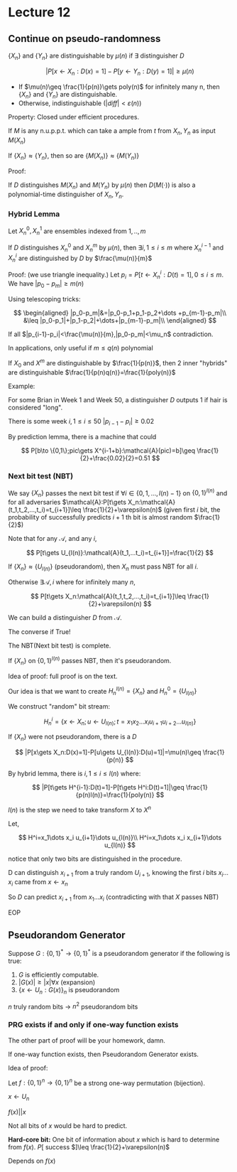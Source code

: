 # Lecture 12

## Continue on pseudo-randomness

$\{X_n\}$ and $\{Y_n\}$ are distinguishable by $\mu(n)$ if $\exists$ distinguisher $D$

$$
|P[x\gets X_n:D(x)=1]-P[y\gets Y_n:D(y)=1]|\geq \mu(n)
$$

- If $\mu(n)\geq \frac{1}{p(n)}\gets poly(n)$ for infinitely many n, then $\{X_n\}$ and $\{Y_n\}$ are distinguishable.
- Otherwise, indistinguishable ($|diff|<\varepsilon(n)$)

Property: Closed under efficient procedures.

If $M$ is any n.u.p.p.t. which can take a ample from $t$ from $X_n,Y_n$ as input $M(X_n)$

If $\{X_n\}\approx\{Y_n\}$, then so are $\{M(X_n)\}\approx\{M(Y_n)\}$

Proof:

If $D$ distinguishes $M(X_n)$ and $M(Y_n)$ by $\mu(n)$ then $D(M(\cdot))$ is also a polynomial-time distinguisher of $X_n,Y_n$.

### Hybrid Lemma

Let $X^0_n,X^1_n$ are ensembles indexed from $1,..,m$

If $D$ distinguishes $X_n^0$ and $X_n^m$ by $\mu(n)$, then $\exists i,1\leq i\leq m$ where $X_{n}^{i-1}$ and $X_n^i$ are distinguished by $D$ by $\frac{\mu(n)}{m}$

Proof: (we use triangle inequality.) Let $p_i=P[t\gets X_n^i:D(t)=1],0\leq i\leq m$. We have $|p_0-p_m|\geq m(n)$

Using telescoping tricks:

$$
\begin{aligned}
|p_0-p_m|&=|p_0-p_1+p_1-p_2+\dots +p_{m-1}-p_m|\\
&\leq |p_0-p_1|+|p_1-p_2|+\dots+|p_{m-1}-p_m|\\
\end{aligned}
$$

If all $|p_{i-1}-p_i|<\frac{\mu(n)}{m},|p_0-p_m|<\mu_n$ contradiction.

In applications, only useful if $m\leq q(n)$ polynomial

If $X_0$ and $X^m$ are distinguishable by $\frac{1}{p(n)}$, then $2$ inner "hybrids" are distinguishable $\frac{1}{p(n)q(n)}=\frac{1}{poly(n)}$

Example:

For some Brian in Week 1 and Week 50, a distinguisher $D$ outputs 1 if hair is considered "long".

There is some week $i,1\leq i\leq 50$ $|p_{i-1}-p_i|\geq 0.02$

By prediction lemma, there is a machine that could

$$
P[b\to \{0,1\};pic\gets X^{i-1+b}:\mathcal{A}(pic)=b]\geq \frac{1}{2}+\frac{0.02}{2}=0.51
$$

### Next bit test (NBT)

We say $\{X_n\}$ passes the next bit test if $\forall i\in\{0,1,...,l(n)-1\}$ on $\{0,1\}^{l(n)}$ and for all adversaries $\mathcal{A}:P[t\gets X_n:\mathcal{A}(t_1,t_2,...,t_i)=t_{i+1}]\leq \frac{1}{2}+\varepsilon(n)$ (given first $i$ bit, the probability of successfully predicts $i+1$ th bit is almost random $\frac{1}{2}$)

Note that for any $\mathcal{A}$, and any $i$,

$$
P[t\gets U_{l(n)}:\mathcal{A}(t_1,...t_i)=t_{i+1}]=\frac{1}{2}
$$

If $\{X_n\}\approx\{U_{l(n)}\}$ (pseudorandom), then $X_n$ must pass NBT for all $i$.

Otherwise $\exists \mathcal{A},i$ where for infinitely many $n$,

$$
P[t\gets X_n:\mathcal{A}(t_1,t_2,...,t_i)=t_{i+1}]\leq \frac{1}{2}+\varepsilon(n)
$$

We can build a distinguisher $D$ from $\mathcal{A}$.

The converse if True!

The NBT(Next bit test) is complete.

If $\{X_n\}$ on $\{0,1\}^{l(n)}$ passes NBT, then it's pseudorandom.

Idea of proof: full proof is on the text.

Our idea is that we want to create $H^{l(n)}_n=\{X_n\}$ and $H^0_n=\{U_{l(n)}\}$

We construct "random" bit stream:

$$
H_n^i=\{x\gets X_n;u\gets U_{l(n)};t=x_1x_2\dots x_i u_{i+1}u_{i+2}\dots u_{l(n)}\}
$$

If $\{X_n\}$ were not pseudorandom, there is a $D$

$$
|P[x\gets X_n:D(x)=1]-P[u\gets U_{l(n)}:D(u)=1]|=\mu(n)\geq \frac{1}{p(n)}
$$

By hybrid lemma, there is $i,1\leq i\leq l(n)$ where:

$$
|P[t\gets H^{i-1}:D(t)=1]-P[t\gets H^i:D(t)=1]|\geq \frac{1}{p(n)l(n)}=\frac{1}{poly(n)}
$$

$l(n)$ is the step we need to take transform $X$ to $X^n$

Let,

$$
H^i=x_1\dots x_i u_{i+1}\dots u_{l(n)}\\
H^i=x_1\dots x_i x_{i+1}\dots u_{l(n)}
$$

notice that only two bits are distinguished in the procedure.

D can distinguish $x_{i+1}$ from a truly random $U_{i+1}$, knowing the first $i$ bits $x_i\dots x_i$ came from $x\gets x_n$

So $D$ can predict $x_{i+1}$ from $x_1\dots x_i$ (contradicting with that $X$ passes NBT)

EOP

## Pseudorandom Generator

Suppose $G:\{0,1\}^*\to\{0,1\}^*$ is a pseudorandom generator if the following is true:

1. $G$ is efficiently computable.
2. $|G(x)|\geq |x|\forall x$ (expansion)
3. $\{x\gets U_n:G(x)\}_n$ is pseudorandom

$n$ truly random bits $\to$ $n^2$ pseudorandom bits

### PRG exists if and only if one-way function exists

The other part of proof will be your homework, damn.

If one-way function exists, then Pseudorandom Generator exists.

Idea of proof:

Let $f:\{0,1\}^n\to \{0,1\}^n$ be a strong one-way permutation (bijection).

$x\gets U_n$

$f(x)||x$

Not all bits of $x$ would be hard to predict.

**Hard-core bit:** One bit of information about $x$ which is hard to determine from $f(x)$. $P[$ success $]\leq \frac{1}{2}+\varepsilon(n)$

Depends on $f(x)$
